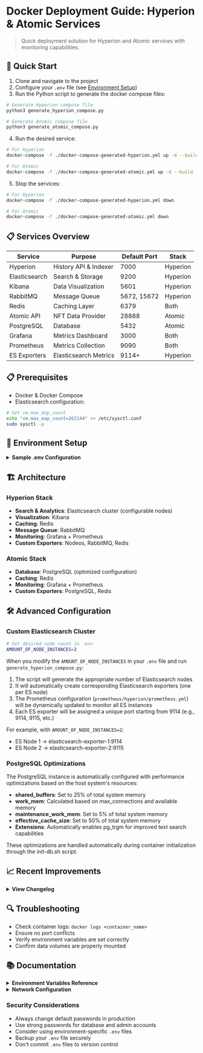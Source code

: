 # Docker Deployment Guide: Hyperion & Atomic Services

> Quick deployment solution for Hyperion and Atomic services with monitoring capabilities.

## 🚀 Quick Start

1. Clone and navigate to the project
2. Configure your `.env` file (see [Environment Setup](#-environment-setup))
3. Run the Python script to generate the docker compose files:
```bash
# Generate Hyperion compose file            
python3 generate_hyperion_compose.py

# Generate Atomic compose file
python3 generate_atomic_compose.py
```
4. Run the desired service:
```bash
# For Hyperion
docker-compose -f ./docker-compose-generated-hyperion.yml up -d --build

# For Atomic
docker-compose -f ./docker-compose-generated-atomic.yml up -d --build
```
5. Stop the services:
```bash
# For Hyperion
docker-compose -f ./docker-compose-generated-hyperion.yml down

# For Atomic
docker-compose -f ./docker-compose-generated-atomic.yml down
``` 

## 📋 Services Overview

| Service | Purpose | Default Port | Stack |
|---------|---------|--------------|-------|
| Hyperion | History API & Indexer | 7000 | Hyperion |
| Elasticsearch | Search & Storage | 9200 | Hyperion |
| Kibana | Data Visualization | 5601 | Hyperion |
| RabbitMQ | Message Queue | 5672, 15672 | Hyperion |
| Redis | Caching Layer | 6379 | Both |
| Atomic API | NFT Data Provider | 28888 | Atomic |
| PostgreSQL | Database | 5432 | Atomic |
| Grafana | Metrics Dashboard | 3000 | Both |
| Prometheus | Metrics Collection | 9090 | Both |
| ES Exporters | Elasticsearch Metrics | 9114+ | Hyperion |

## 📋 Prerequisites

- Docker & Docker Compose
- Elasticsearch configuration:
```bash
# Set vm.max_map_count
echo "vm.max_map_count=262144" >> /etc/sysctl.conf
sudo sysctl -p
```

## 🔧 Environment Setup

<details>
<summary><b>Sample .env Configuration</b></summary>

```env
# Hyperion Settings
ELASTICSEARCH_VERSION=8.13.2
KIBANA_VERSION=8.13.2
RABBITMQ_DEFAULT_USER=rabbitmquser
RABBITMQ_DEFAULT_PASS=rabbitmqpass
RABBITMQ_DEFAULT_VHOST=hyperion
HYPERION_ENVIRONMENT=testnet
HYPERION_LAUNCH_ON_STARTUP=false
HYPERION_VERSION=3.5.0
ELASTIC_MAX_MEM=15g
ELASTIC_MIN_MEM=15g
AMOUNT_OF_NODE_INSTANCES=2

# Atomic Settings
SHIPHOST=172.168.40.50
SHIPPORT=29876
HTTPHOST=172.168.40.50
HTTPPORT=28888
POSTGRES_USER=waxuser
POSTGRES_PASSWORD=waxuserpass
POSTGRES_DB=atomic
ATOMIC_ENVIRONMENT=testnet
ATOMIC_LAUNCH_ON_STARTUP=true

# Leap variables for Hyperion
LEAP_FILE=https://apt.eossweden.org/wax/pool/stable/w/wax-leap-503wax01/wax-leap-503wax01_5.0.3wax01-ubuntu-22.04_amd64.deb
LEAP_DEB_FILE=wax-leap-503wax01_5.0.3wax01-ubuntu-22.04_amd64.deb

# Grafana settings
GF_USERNAME=admin
GF_PASSWORD=admin123
```
</details>

## 🏗️ Architecture

### Hyperion Stack
- **Search & Analytics**: Elasticsearch cluster (configurable nodes)
- **Visualization**: Kibana
- **Caching**: Redis
- **Message Queue**: RabbitMQ
- **Monitoring**: Grafana + Prometheus
- **Custom Exporters**: Nodeos, RabbitMQ, Redis

### Atomic Stack
- **Database**: PostgreSQL (optimized configuration)
- **Caching**: Redis
- **Monitoring**: Grafana + Prometheus
- **Custom Exporters**: PostgreSQL, Redis

## 🛠️ Advanced Configuration

### Custom Elasticsearch Cluster
```bash
# Set desired node count in .env
AMOUNT_OF_NODE_INSTANCES=2
```

When you modify the `AMOUNT_OF_NODE_INSTANCES` in your `.env` file and run `generate_hyperion_compose.py`:
1. The script will generate the appropriate number of Elasticsearch nodes
2. It will automatically create corresponding Elasticsearch exporters (one per ES node)
3. The Prometheus configuration (`prometheus/hyperion/prometheus.yml`) will be dynamically updated to monitor all ES instances
4. Each ES exporter will be assigned a unique port starting from 9114 (e.g., 9114, 9115, etc.)

For example, with `AMOUNT_OF_NODE_INSTANCES=2`:
- ES Node 1 → elasticsearch-exporter-1:9114
- ES Node 2 → elasticsearch-exporter-2:9115

### PostgreSQL Optimizations
The PostgreSQL instance is automatically configured with performance optimizations based on the host system's resources:

- **shared_buffers**: Set to 25% of total system memory
- **work_mem**: Calculated based on max_connections and available memory
- **maintenance_work_mem**: Set to 5% of total system memory
- **effective_cache_size**: Set to 50% of total system memory
- **Extensions**: Automatically enables pg_trgm for improved text search capabilities

These optimizations are handled automatically during container initialization through the init-db.sh script.

## 📈 Recent Improvements

<details>
<summary><b>View Changelog</b></summary>

| Date | Improvement | Impact |
|------|------------|---------|
| 2025-01-01 | Added healthcheck to Elasticsearch | Monitoring |
| 2025-01-01 | Added ES heap dump and GC logging configuration | Debugging |
| 2024-12-24 | Added dynamic Prometheus configuration for ES exporters | Monitoring |
| 2024-12-23 | Added Atomic monitoring (Postgres/Redis) + managed Grafana dashboards | Monitoring |
| 2024-12-23 | Added Hyperion monitoring (RabbitMQ/Redis) + managed Grafana dashboards | Monitoring |
| 2024-12-22 | Custom built exporters for nodeos + managed Grafana dashboards | Monitoring |
| 2024-11-20 | Scripted docker compose generation | Usability |
| 2024-07-14 | Customizable nodeos deployment | Flexibility |
| 2024-07-13 | Hyperion 3.3.10-1 verification | Stability |
| 2024-06-20 | Improved error handling and logging | Reliability |
| 2024-05-10 | Added automated backup solutions | Data Safety |
| 2024-04-15 | Enhanced security with localhost port binding | Security |

</details>

## 🔍 Troubleshooting

- Check container logs: `docker logs <container_name>`
- Ensure no port conflicts
- Verify environment variables are set correctly
- Confirm data volumes are properly mounted

## 📚 Documentation

<details>
<summary><b>Environment Variables Reference</b></summary>

### Hyperion Variables
- `ELASTICSEARCH_VERSION`: Specifies the version of Elasticsearch to be used in the services
- `KIBANA_VERSION`: Defines the version of Kibana for compatibility with Elasticsearch
- `HYPERION_VERSION`: Configure Hyperion Version deployment
- `ELASTIC_MAX_MEM`/`ELASTIC_MIN_MEM`: ES memory limits
- `ES_HEAP_DUMP_PATH`: Directory path for Elasticsearch heap dumps (default: /var/log/elasticsearch)
- `ES_GC_LOG_PATH`: Directory path for Elasticsearch garbage collection logs (default: /var/log/elasticsearch)
- `ES_JAVA_OPTS`: Java options for Elasticsearch, including heap dump settings
- `RABBITMQ_DEFAULT_USER`: The default username for RabbitMQ access
- `RABBITMQ_DEFAULT_PASS`: The default password for RabbitMQ access
- `RABBITMQ_DEFAULT_VHOST`: The default virtual host in RabbitMQ, used for isolation and management of queues
- `HYPERION_ENVIRONMENT`: Hyperion environment
- `HYPERION_LAUNCH_ON_STARTUP`: Hyperion startup at launchtime (Ship + Hyperion indexer)
- `AMOUNT_OF_NODE_INSTANCES`: The amount of ES instances you would like to have part of your Elasticsearch solution

### Atomic Variables
-  `SHIPHOST`: WS connection to your full SHIP
-  `SHIPPORT`: WS port to your full SHIP
-  `HTTPHOST`: HTTP connection to your full SHIP
-  `HTTPPORT`: HTTP port to your full SHIP
-  `POSTGRES_USER`: User for Atomic DB
-  `POSTGRES_PASSWORD`: User password for Atomic DN
-  `POSTGRES_DB`: DB to be used for Atomic
-  `ATOMIC_LAUNCH_ON_STARTUP`: Atomic startup at launchtime

### Leap Variables for Hyperion
- `LEAP_FILE`: The full path of your nodeos deb file (i.e. https://apt.eossweden.org/wax/pool/stable/w/wax-leap-503wax01/wax-leap-503wax01_5.0.3wax01-ubuntu-22.04_amd64.deb)
- `LEAP_DEB_FILE`: deb filename to be used for the deployment above (i.e. wax-leap-503wax01_5.0.3wax01-ubuntu-22.04_amd64.deb)

### Grafana Variables
- `GF_USERNAME`: Grafana username
- `GF_PASSWORD`: Grafana password

</details>

<details>
<summary><b>Network Configuration</b></summary>

```env
# Mainnet setup
HYPERION_ENVIRONMENT=mainnet
ATOMIC_ENVIRONMENT=mainnet

# Testnet setup
HYPERION_ENVIRONMENT=testnet
ATOMIC_ENVIRONMENT=testnet
```
</details>

### Security Considerations

- Always change default passwords in production
- Use strong passwords for database and admin accounts
- Consider using environment-specific `.env` files
- Backup your `.env` file securely
- Don't commit `.env` files to version control
